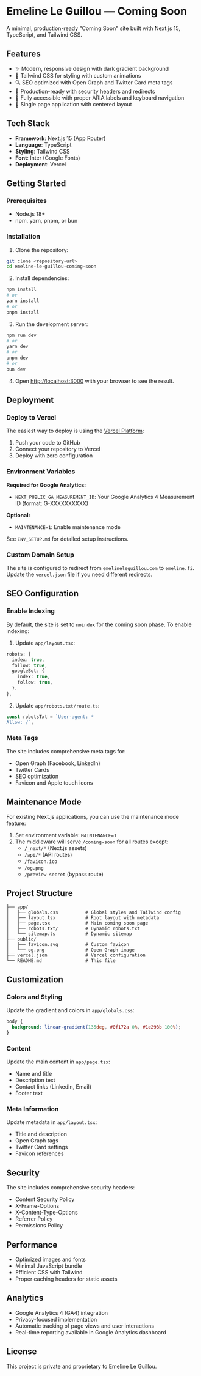 # Emeline Le Guillou — Coming Soon

A minimal, production-ready "Coming Soon" site built with Next.js 15, TypeScript, and Tailwind CSS.

## Features

- ✨ Modern, responsive design with dark gradient background
- 🎨 Tailwind CSS for styling with custom animations
- 🔍 SEO optimized with Open Graph and Twitter Card meta tags
- 🚀 Production-ready with security headers and redirects
- 📱 Fully accessible with proper ARIA labels and keyboard navigation
- 🎯 Single page application with centered layout

## Tech Stack

- **Framework**: Next.js 15 (App Router)
- **Language**: TypeScript
- **Styling**: Tailwind CSS
- **Font**: Inter (Google Fonts)
- **Deployment**: Vercel

## Getting Started

### Prerequisites

- Node.js 18+ 
- npm, yarn, pnpm, or bun

### Installation

1. Clone the repository:
```bash
git clone <repository-url>
cd emeline-le-guillou-coming-soon
```

2. Install dependencies:
```bash
npm install
# or
yarn install
# or
pnpm install
```

3. Run the development server:
```bash
npm run dev
# or
yarn dev
# or
pnpm dev
# or
bun dev
```

4. Open [http://localhost:3000](http://localhost:3000) with your browser to see the result.

## Deployment

### Deploy to Vercel

The easiest way to deploy is using the [Vercel Platform](https://vercel.com/new):

1. Push your code to GitHub
2. Connect your repository to Vercel
3. Deploy with zero configuration

### Environment Variables

**Required for Google Analytics:**
- `NEXT_PUBLIC_GA_MEASUREMENT_ID`: Your Google Analytics 4 Measurement ID (format: G-XXXXXXXXXX)

**Optional:**
- `MAINTENANCE=1`: Enable maintenance mode

See `ENV_SETUP.md` for detailed setup instructions.

### Custom Domain Setup

The site is configured to redirect from `emelineleguillou.com` to `emeline.fi`. Update the `vercel.json` file if you need different redirects.

## SEO Configuration

### Enable Indexing

By default, the site is set to `noindex` for the coming soon phase. To enable indexing:

1. Update `app/layout.tsx`:
```typescript
robots: {
  index: true,
  follow: true,
  googleBot: {
    index: true,
    follow: true,
  },
},
```

2. Update `app/robots.txt/route.ts`:
```typescript
const robotsTxt = `User-agent: *
Allow: /`;
```

### Meta Tags

The site includes comprehensive meta tags for:
- Open Graph (Facebook, LinkedIn)
- Twitter Cards
- SEO optimization
- Favicon and Apple touch icons

## Maintenance Mode

For existing Next.js applications, you can use the maintenance mode feature:

1. Set environment variable: `MAINTENANCE=1`
2. The middleware will serve `/coming-soon` for all routes except:
   - `/_next/*` (Next.js assets)
   - `/api/*` (API routes)
   - `/favicon.ico`
   - `/og.png`
   - `/preview-secret` (bypass route)

## Project Structure

```
├── app/
│   ├── globals.css          # Global styles and Tailwind config
│   ├── layout.tsx           # Root layout with metadata
│   ├── page.tsx             # Main coming soon page
│   ├── robots.txt/          # Dynamic robots.txt
│   └── sitemap.ts           # Dynamic sitemap
├── public/
│   ├── favicon.svg          # Custom favicon
│   └── og.png               # Open Graph image
├── vercel.json              # Vercel configuration
└── README.md                # This file
```

## Customization

### Colors and Styling

Update the gradient and colors in `app/globals.css`:
```css
body {
  background: linear-gradient(135deg, #0f172a 0%, #1e293b 100%);
}
```

### Content

Update the main content in `app/page.tsx`:
- Name and title
- Description text
- Contact links (LinkedIn, Email)
- Footer text

### Meta Information

Update metadata in `app/layout.tsx`:
- Title and description
- Open Graph tags
- Twitter Card settings
- Favicon references

## Security

The site includes comprehensive security headers:
- Content Security Policy
- X-Frame-Options
- X-Content-Type-Options
- Referrer Policy
- Permissions Policy

## Performance

- Optimized images and fonts
- Minimal JavaScript bundle
- Efficient CSS with Tailwind
- Proper caching headers for static assets

## Analytics

- Google Analytics 4 (GA4) integration
- Privacy-focused implementation
- Automatic tracking of page views and user interactions
- Real-time reporting available in Google Analytics dashboard

## License

This project is private and proprietary to Emeline Le Guillou.
